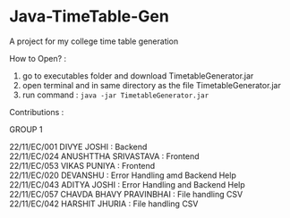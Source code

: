 # Java-TimeTable-Gen
A project for my college time table generation

How to Open? :
1) go to executables folder and download TimetableGenerator.jar
2) open terminal and in same directory as the file TimetableGenerator.jar
3) run command  : ```java -jar TimetableGenerator.jar```

Contributions : <br>

GROUP 1 

22/11/EC/001 DIVYE JOSHI : Backend <br>
22/11/EC/024 ANUSHTTHA SRIVASTAVA : Frontend <br>
22/11/EC/053 VIKAS PUNIYA : Frontend <br>
22/11/EC/020 DEVANSHU : Error Handling amd Backend Help  <br>
22/11/EC/043 ADITYA JOSHI : Error Handling and Backend Help <br>
22/11/EC/057 CHAVDA BHAVY PRAVINBHAI : File handling CSV <br>
22/11/EC/042 HARSHIT JHURIA : File handling CSV

